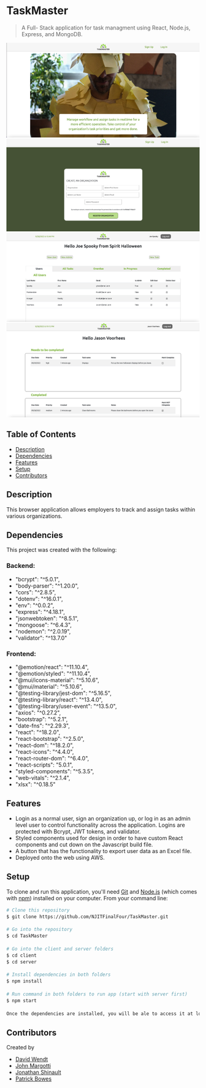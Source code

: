 # TaskMaster
> A Full- Stack application for task managment using React, Node.js, Express, and MongoDB.

![Home Page](client/src/images/HomePage.jpg)
![Login Page](client/src/images/LoginPage.jpg)
![Admin Page](client/src/images/AdminPage.jpg)
![User Page](client/src/images/UserPage.jpg)

## Table of Contents
* [Description](#description)
* [Dependencies](#dependencies)
* [Features](#features)
* [Setup](#setup)
* [Contributors](#contributors)

## Description
This browser application allows employers to track and assign tasks within various organizations.

## Dependencies
This project was created with the following:

### Backend:
* "bcrypt": "^5.0.1",
* "body-parser": "^1.20.0",
* "cors": "^2.8.5",
* "dotenv": "^16.0.1",
* "env": "^0.0.2",
* "express": "^4.18.1",
* "jsonwebtoken": "^8.5.1",
* "mongoose": "^6.4.3",
* "nodemon": "^2.0.19",
* "validator": "^13.7.0"

### Frontend:
* "@emotion/react": "^11.10.4",
* "@emotion/styled": "^11.10.4",
* "@mui/icons-material": "^5.10.6",
* "@mui/material": "^5.10.6",
* "@testing-library/jest-dom": "^5.16.5",
* "@testing-library/react": "^13.4.0",
* "@testing-library/user-event": "^13.5.0",
* "axios": "^0.27.2",
* "bootstrap": "^5.2.1",
* "date-fns": "^2.29.3",
* "react": "^18.2.0",
* "react-bootstrap": "^2.5.0",
* "react-dom": "^18.2.0",
* "react-icons": "^4.4.0",
* "react-router-dom": "^6.4.0",
* "react-scripts": "5.0.1",
* "styled-components": "^5.3.5",
* "web-vitals": "^2.1.4",
* "xlsx": "^0.18.5"

## Features
* Login as a normal user, sign an organization up, or log in as an admin level user to control functionality across the application. Logins are protected with Bcrypt, JWT tokens, and validator.
* Styled components used for design in order to have custom React components and cut down on the Javascript build file.
* A button that has the functionality to export user data as an Excel file. 
* Deployed onto the web using AWS.

## Setup
To clone and run this application, you'll need [Git](https://git-scm.com) and [Node.js](https://nodejs.org/en/download/) (which comes with [npm](http://npmjs.com)) installed on your computer. From your command line:

```bash
# Clone this repository
$ git clone https://github.com/NJITFinalFour/TaskMaster.git

# Go into the repository
$ cd TaskMaster

# Go into the client and server folders
$ cd client
$ cd server

# Install dependencies in both folders
$ npm install

# Run command in both folders to run app (start with server first)
$ npm start

Once the dependencies are installed, you will be ale to access it at localhost:3000.
```

## Contributors
Created by
* [David Wendt](https://github.com/DavidWendtNJIT)
* [John Margotti](https://github.com/jgotti1)
* [Jonathan Shinault](https://github.com/JShinault0620)
* [Patrick Bowes](https://github.com/bowespa)

